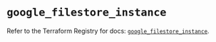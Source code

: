 # `google_filestore_instance`

Refer to the Terraform Registry for docs: [`google_filestore_instance`](https://registry.terraform.io/providers/hashicorp/google-beta/5.18.0/docs/resources/google_filestore_instance).
